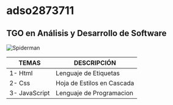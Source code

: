 # adso2873711
## TGO en Análisis y Desarrollo de Software 
![Spiderman](http://tinyurl.com/4k3czf4e)

|TEMAS|DESCRIPCIÓN|
|--|--|
|1- Html|Lenguaje de Etiquetas|
|2- Css|Hoja de Estilos en Cascada|
|3- JavaScript|Lenguaje de Programacion|
